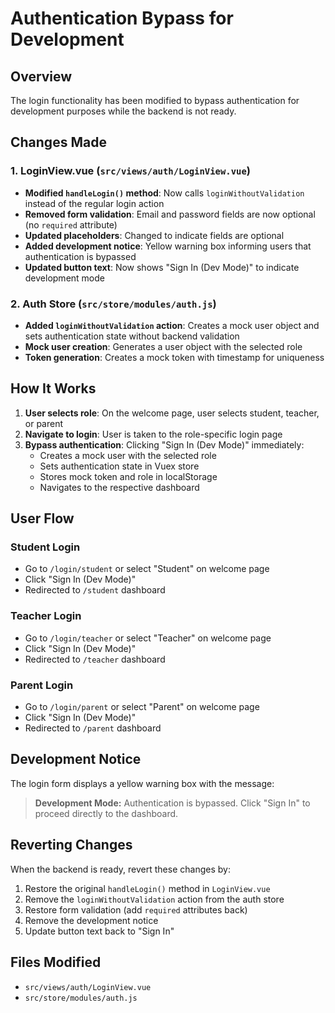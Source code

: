 # Authentication Bypass for Development

## Overview
The login functionality has been modified to bypass authentication for development purposes while the backend is not ready.

## Changes Made

### 1. LoginView.vue (`src/views/auth/LoginView.vue`)
- **Modified `handleLogin()` method**: Now calls `loginWithoutValidation` instead of the regular login action
- **Removed form validation**: Email and password fields are now optional (no `required` attribute)
- **Updated placeholders**: Changed to indicate fields are optional
- **Added development notice**: Yellow warning box informing users that authentication is bypassed
- **Updated button text**: Now shows "Sign In (Dev Mode)" to indicate development mode

### 2. Auth Store (`src/store/modules/auth.js`)
- **Added `loginWithoutValidation` action**: Creates a mock user object and sets authentication state without backend validation
- **Mock user creation**: Generates a user object with the selected role
- **Token generation**: Creates a mock token with timestamp for uniqueness

## How It Works

1. **User selects role**: On the welcome page, user selects student, teacher, or parent
2. **Navigate to login**: User is taken to the role-specific login page
3. **Bypass authentication**: Clicking "Sign In (Dev Mode)" immediately:
   - Creates a mock user with the selected role
   - Sets authentication state in Vuex store
   - Stores mock token and role in localStorage
   - Navigates to the respective dashboard

## User Flow

### Student Login
- Go to `/login/student` or select "Student" on welcome page
- Click "Sign In (Dev Mode)"
- Redirected to `/student` dashboard

### Teacher Login
- Go to `/login/teacher` or select "Teacher" on welcome page
- Click "Sign In (Dev Mode)"
- Redirected to `/teacher` dashboard

### Parent Login
- Go to `/login/parent` or select "Parent" on welcome page
- Click "Sign In (Dev Mode)"
- Redirected to `/parent` dashboard

## Development Notice
The login form displays a yellow warning box with the message:
> **Development Mode:** Authentication is bypassed. Click "Sign In" to proceed directly to the dashboard.

## Reverting Changes
When the backend is ready, revert these changes by:
1. Restore the original `handleLogin()` method in `LoginView.vue`
2. Remove the `loginWithoutValidation` action from the auth store
3. Restore form validation (add `required` attributes back)
4. Remove the development notice
5. Update button text back to "Sign In"

## Files Modified
- `src/views/auth/LoginView.vue`
- `src/store/modules/auth.js` 